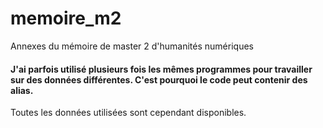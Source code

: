 # memoire_m2
Annexes du mémoire de master 2 d'humanités numériques

#### J'ai parfois utilisé plusieurs fois les mêmes programmes pour travailler sur des données différentes. C'est pourquoi le code peut contenir des alias.
Toutes les données utilisées sont cependant disponibles. 
